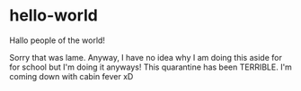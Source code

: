 # hello-world

Hallo people of the world!

Sorry that was lame. Anyway, I have no idea why I am doing this aside for for school but I'm doing it anyways! 
This quarantine has been TERRIBLE. I'm coming down with cabin fever xD
